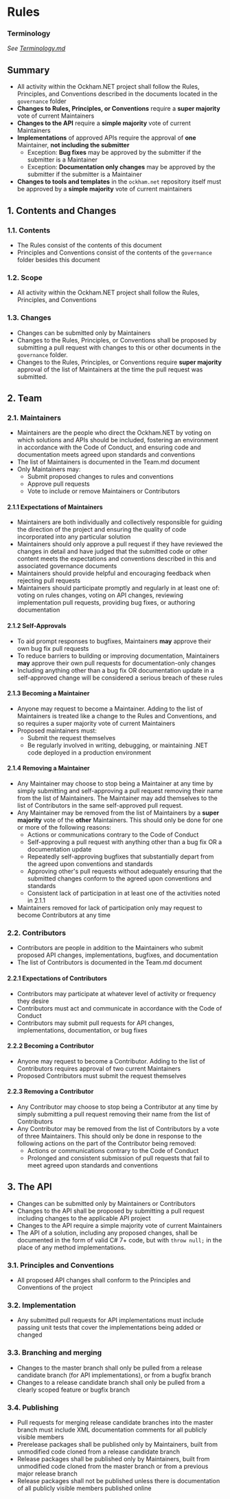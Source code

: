 # Rules
 
### Terminology

*See [Terminology.md](./Terminology.md)*

## Summary

 - All activity within the Ockham.NET project shall follow the Rules, Principles, and Conventions described in the documents located in the `governance` folder
 - **Changes to Rules, Principles, or Conventions** require a **super majority** vote of current Maintainers
 - **Changes to the API** require a **simple majority** vote of current Maintainers
 - **Implementations** of approved APIs require the approval of **one** Maintainer, **not including the submitter**
    - Exception: **Bug fixes** may be approved by the submitter if the submitter is a Maintainer
    - Exception: **Documentation only changes** may be approved by the submitter if the submitter is a Maintainer
 - **Changes to tools and templates** in the `ockham.net` repository itself must be approved by a **simple majority** vote of current maintainers

## 1. Contents and Changes

### 1.1. Contents

 - The Rules consist of the contents of this document
 - Principles and Conventions consist of the contents of the `governance` folder besides this document

### 1.2. Scope

 - All activity within the Ockham.NET project shall follow the Rules, Principles, and Conventions

### 1.3. Changes

 - Changes can be submitted only by Maintainers
 - Changes to the Rules, Principles, or Conventions shall be proposed by submitting a pull request with changes to this or other documents in the `governance` folder. 
 - Changes to the Rules, Principles, or Conventions require **super majority** approval of the list of Maintainers at the time the pull request was submitted.

## 2. Team

### 2.1. Maintainers

 - Maintainers are the people who direct the Ockham.NET by voting on which solutions and APIs should be included, fostering an environment in accordance with the Code of Conduct, and ensuring code and documentation meets agreed upon standards and conventions
 - The list of Maintainers is documented in the Team.md document 
 - Only Maintainers may:
   - Submit proposed changes to rules and conventions
   - Approve pull requests
   - Vote to include or remove Maintainers or Contributors

#### 2.1.1 Expectations of Maintainers

 - Maintainers are both individually and collectively responsible for guiding the direction of the project and ensuring the quality of code incorporated into any particular solution
 - Maintainers should only approve a pull request if they have reviewed the changes in detail and have judged that the submitted code or other content meets the expectations and conventions described in this and associated governance documents
 - Maintainers should provide helpful and encouraging feedback when rejecting pull requests 
 - Maintainers should participate promptly and regularly in at least one of: voting on rules changes, voting on API changes, reviewing implementation pull requests, providing bug fixes, or authoring documentation

#### 2.1.2 Self-Approvals

 - To aid prompt responses to bugfixes, Maintainers **may** approve their own bug fix pull requests
 - To reduce barriers to building or improving documentation, Maintainers **may** approve their own pull requests for documentation-only changes
 - Including anything other than a bug fix OR documentation update in a self-approved change will be considered a serious breach of these rules

#### 2.1.3 Becoming a Maintainer

 - Anyone may request to become a Maintainer. Adding to the list of Maintainers is treated like a change to the Rules and Conventions, and so requires a super majority vote of current Maintainers
 - Proposed maintainers must:
   - Submit the request themselves 
   - Be regularly involved in writing, debugging, or maintaining .NET code deployed in a production environment   

#### 2.1.4 Removing a Maintainer

 - Any Maintainer may choose to stop being a Maintainer at any time by simply submitting and self-approving a pull request removing their name from the list of Maintainers. The Maintainer may add themselves to the list of Contributors in the same self-approved pull request.
 - Any Maintainer may be removed from the list of Maintainers by a **super majority** vote of the **other** Maintainers. This should only be done for one or more of the following reasons:
   - Actions or communications contrary to the Code of Conduct
   - Self-approving a pull request with anything other than a bug fix OR a documentation update
   - Repeatedly self-approving bugfixes that substantially depart from the agreed upon conventions and standards 
   - Approving other's pull requests without adequately ensuring that the submitted changes conform to the agreed upon conventions and standards 
   - Consistent lack of participation in at least one of the activities noted in 2.1.1
 - Maintainers removed for lack of participation only may request to become Contributors at any time
 
### 2.2. Contributors
 
 - Contributors are people in addition to the Maintainers who submit proposed API changes, implementations, bugfixes, and documentation
 - The list of Contributors is documented in the Team.md document

#### 2.2.1 Expectations of Contributors

 - Contributors may participate at whatever level of activity or frequency they desire
 - Contributors must act and communicate in accordance with the Code of Conduct
 - Contributors may submit pull requests for API changes, implementations, documentation, or bug fixes

#### 2.2.2 Becoming a Contributor

 - Anyone may request to become a Contributor. Adding to the list of Contributors requires approval of two current Maintainers  
 - Proposed Contributors must submit the request themselves

#### 2.2.3 Removing a Contributor

 - Any Contributor may choose to stop being a Contributor at any time by simply submitting a pull request removing their name from the list of Contributors
 - Any Contributor may be removed from the list of Contributors by a vote of three Maintainers. This should only be done in response to the following actions on the part of the Contributor being removed:
   - Actions or communications contrary to the Code of Conduct 
   - Prolonged and consistent submission of pull requests that fail to meet agreed upon standards and conventions
 
## 3. The API

 - Changes can be submitted only by Maintainers or Contributors
 - Changes to the API shall be proposed by submitting a pull request including changes to the applicable API project
 - Changes to the API require a simple majority vote of current Maintainers
 - The API of a solution, including any proposed changes, shall be documented in the form of valid C# 7+ code, but with `throw null;` in the place of any method implementations.

### 3.1. Principles and Conventions

 - All proposed API changes shall conform to the Principles and Conventions of the project

### 3.2. Implementation

 - Any submitted pull requests for API implementations must include passing unit tests that cover the implementations being added or changed

### 3.3. Branching and merging

 - Changes to the master branch shall only be pulled from a release candidate branch (for API implementations), or from a bugfix branch
 - Changes to a release candidate branch shall only be pulled from a clearly scoped feature or bugfix branch

### 3.4. Publishing

 - Pull requests for merging release candidate branches into the master branch must include XML documentation comments for all publicly visible members
 - Prerelease packages shall be published only by Maintainers, built from unmodified code cloned from a release candidate branch
 - Release packages shall be published only by Maintainers, built from unmodified code cloned from the master branch or from a previous major release branch
 - Release packages shall not be published unless there is documentation of all publicly visible members published online
